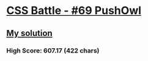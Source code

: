 # [CSS Battle - #69 PushOwl](https://cssbattle.dev/play/69)

## [My solution](https://arpadgbondor.github.io/CSSBattle-69/)

### High Score: 607.17 (422 chars)
